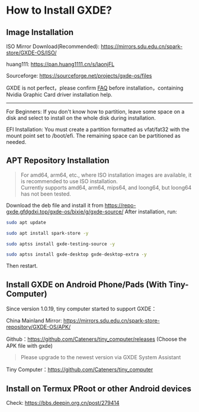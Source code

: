 # How to Install GXDE?
## Image Installation


ISO Mirror Download(Recommended): https://mirrors.sdu.edu.cn/spark-store/GXDE-OS/ISO/

huang111: https://pan.huang1111.cn/s/laonjFL

Sourceforge: https://sourceforge.net/projects/gxde-os/files

GXDE is not perfect，please confirm [FAQ](faq.md) before installation，containing Nvidia Graphic Card driver installation help. 

---

For Beginners: If you don't know how to partition, leave some space on a disk and select to install on the whole disk during installation.

EFI Installation: You must create a partition formatted as vfat/fat32 with the mount point set to /boot/efi. The remaining space can be partitioned as needed.

## APT Repository Installation
> For amd64, arm64, etc., where ISO installation images are available, it is recommended to use ISO installation.  
> Currently supports amd64, arm64, mips64, and loong64, but loong64 has not been tested.

Download the deb file and install it from https://repo-gxde.gfdgdxi.top/gxde-os/bixie/g/gxde-source/
After installation, run:

```bash
sudo apt update

sudo apt install spark-store -y

sudo aptss install gxde-testing-source -y

sudo aptss install gxde-desktop gxde-desktop-extra -y
```

Then restart.

## Install GXDE on Android Phone/Pads (With Tiny-Computer)
Since version 1.0.19, tiny computer started to support GXDE：

China Mainland Mirror: https://mirrors.sdu.edu.cn/spark-store-repository/GXDE-OS/APK/   

Github：https://github.com/Cateners/tiny_computer/releases  (Choose the APK file with gxde)

> Please upgrade to the newest version via GXDE System Assistant

Tiny Computer：https://github.com/Cateners/tiny_computer  

## Install on Termux PRoot or other Android devices

Check: https://bbs.deepin.org.cn/post/279414